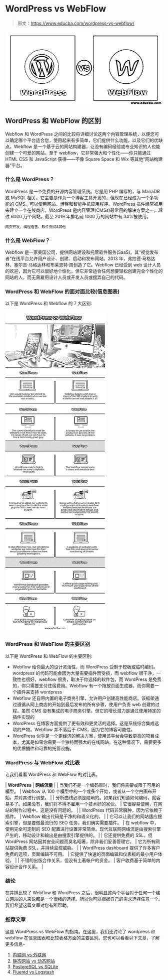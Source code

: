 # WordPress vs WebFlow

> 原文：<https://www.educba.com/wordpress-vs-webflow/>

![WordPress vs WebFlow](img/a17d96bbacc63980e9d75a055017f90b.png)



## WordPress 和 WebFlow 的区别

Webflow 和 WordPress 之间的比较将详细讨论这两个内容管理系统，以便您可以确定哪个平台适合您，使用起来有多简单，它们提供什么功能，以及它们的优缺点。Webflow 是一个基于云的网站构建器，让没有编码经验或专业知识的人也能创建一个可爱的网站。至于 webflow，它非常强大和个性化——你只能通过 HTML CSS 和 JavaScript 获得——不像 Square Space 和 Wix 等其他“网站构建器”平台。

### 什么是 WordPress？

WordPress 是一个免费的开源内容管理系统。它是用 PHP 编写的，与 MariaDB 或 MySQL 相关。它主要是作为一个博客工具开发的，但现在已经成为一个多功能的 CMS。可以使用网站、博客和智能手机应用程序。WordPress 插件经常被用来建立一个在线商店。WordPress 是内容管理(CMSs)最常用的解决方案之一。超过 6000 万个网站，截至 2019 年排名前 1000 万的网站中有 34%被使用。

<small>网页开发、编程语言、软件测试&其他</small>

### 什么是 WebFlow？

Webflow 是一家美国公司，提供网站建设和托管软件服务(SaaS)。其“视觉发布者”在线平台允许用户设计、创建、启动和发布网站。2013 年，弗拉德·马格达林、塞尔吉·马格达林和布莱恩特·周创造了它。Webflow 已经受到 web 设计人员的欢迎，因为它可以很好地个性化，但它非常适合任何想要轻松创建完全个性化的网站的人，而无需雇用设计人员或开发人员或摆弄自己的代码。

### WordPress 和 WebFlow 的面对面比较(信息图表)

以下是 WordPress 和 Webflow 的 7 大区别:

![WordPress-vs-WebFlow-info](img/7390d2646bc4ce8548c587ff49e1c7d1.png)



### WordPress 和 WebFlow 的主要区别

以下是 WordPress 和 WebFlow 的主要区别:

*   Webflow 给你最大的设计灵活性，而 WordPress 受制于模板或临时编码。wordpress 的代码可能会因为大量需要插件而受损，而 webflow 很干净，一致性也很好，webflow 很贵，取决于你选择的软件包，而 WordPress 是免费的，你只需要支付住宿费用。Webflow 有一个拖放页面生成器，而你需要一个插件来支持 wordpress
*   Webflow 还自带内置的电子商务引擎，允许用户创建高性能商店。该框架通过遵循从网上商店的开始到最后发布的所有步骤，使用户负责 web 创建的过程。虽然 CMS 没有集成的电子商务引擎，但它的增长潜力是通过使用特定的插件实现的
*   WordPress 在博客方面提供了更有效和更灵活的选择。这是系统综合集成选项的产物。Webflow 并不落后于 CMS，因为它的博客可能性。
*   WordPress 似乎是一个更经济的解决方案，使用该平台会导致更高的项目成本，尤其是如果你需要一个独特而强大的在线网站。在这种情况下，需要更多的优质插件和可靠的托管设施。

### WordPress 与 WebFlow 对比表

让我们看看 WordPress 和 WebFlow 的对比表。

| **WordPress** | **网络流量** |
| 当我们不是一个编码器时，我们将需要或限于可用的模型。 | Webflow 从 100 个模型中的一个或多个开始，或者从一个空白画布开始，并对其进行调整。 |
| 分析曲线必须是陡峭的。如果我们知道如何编码，就容易多了。如果没有，我们将不得不雇用一个技术好的家伙。 | 它很容易使用，在网站的制作过程中，这是没有问题的。 |
| WordPress 代码非常臃肿，因为它依赖于插件。 | Webflow 输出代码是干净的和语义化的。 |
| 它可以让我们的网站适应搜索引擎，但是要做最流行的 SEO 任务，我们确实需要插件。 | 在 webflow 中，使用完全可定制的 SEO 配置进行设置非常简单。现代互联网网络流是由搜索引擎产生的，移动设计和输出是由搜索引擎提供的。 |
| 它还提供免费的 SSL，但 WordPress 网站因其安全问题而臭名昭著，除非我们妥善管理它。 | 它为所有网站提供免费 SSL，并持续监控威胁。 |
| WordPress dashboard 提供了许多客户免费的选项，页面编辑不可用。 | 它提供了快速的页面编辑和仪表板的最小用户体验。 |
| 不错的出版合作关系，但没有土著帐户的资金。 | 客户收费基于简单的内容设计合作关系。 |

### 结论

在并排比较了 Webflow 和 WordPress 之后，很明显这两个平台对于任何一个建立网站的人来说都是一个很棒的选择。所以你可以根据自己的需求选择任意一个。我们希望这篇文章对您有所帮助。

### 推荐文章

这是 WordPress vs WebFlow 的指南。在这里，我们还讨论了 wordpress 和 webflow 在信息图表和比较表格方面的主要区别。您也可以看看以下文章，了解更多信息–

1.  [内联网 vs 外联网](https://www.educba.com/intranet-vs-extranet/)
2.  [静态网站 vs 动态网站](https://www.educba.com/static-website-vs-dynamic-website/)
3.  [PostgreSQL vs SQLite](https://www.educba.com/postgresql-vs-sqlite/)
4.  [Fluentd vs Logstash](https://www.educba.com/fluentd-vs-logstash/)





